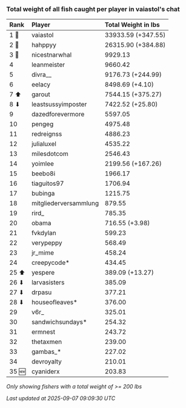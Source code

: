 ### Total weight of all fish caught per player in vaiastol's chat

| Rank  | Player                | Total Weight in lbs |
|:------|:----------------------|:--------------------|
| 1 🥇  | vaiastol              | 33933.59 (+347.55)  |
| 2 🥈  | hahppyy               | 26315.90 (+384.88)  |
| 3 🥉  | nicestnarwhal         | 9929.13             |
| 4     | leanmeister           | 9660.42             |
| 5     | divra__               | 9176.73 (+244.99)   |
| 6     | eelacy                | 8498.69 (+4.10)     |
| 7 ⬆   | garout                | 7544.15 (+375.27)   |
| 8 ⬇   | leastsussyimposter    | 7422.52 (+25.80)    |
| 9     | dazedforevermore      | 5597.05             |
| 10    | pengeg                | 4975.48             |
| 11    | redreignss            | 4886.23             |
| 12    | julialuxel            | 4535.22             |
| 13    | milesdotcom           | 2546.43             |
| 14    | yoimlee               | 2199.56 (+167.26)   |
| 15    | beebo8i               | 1966.17             |
| 16    | tiaguitos97           | 1706.94             |
| 17    | bubinga               | 1215.75             |
| 18    | mitgliederversammlung | 879.55              |
| 19    | rird_                 | 785.35              |
| 20    | obama                 | 716.55 (+3.98)      |
| 21    | fvkdylan              | 599.23              |
| 22    | verypeppy             | 568.49              |
| 23    | jr_mime               | 458.24              |
| 24    | creepycode*           | 434.45              |
| 25 ⬆  | yespere               | 389.09 (+13.27)     |
| 26 ⬇  | larvasisters          | 385.09              |
| 27 ⬇  | drpasu                | 377.21              |
| 28 ⬇  | houseofleaves*        | 376.00              |
| 29    | v6r_                  | 325.01              |
| 30    | sandwichsundays*      | 254.32              |
| 31    | ermnest               | 243.72              |
| 32    | thetaxmen             | 239.00              |
| 33    | gambas_*              | 227.02              |
| 34    | devroyalty            | 210.01              |
| 35 🆕 | cyaniderx             | 203.83              |

_Only showing fishers with a total weight of >= 200 lbs_

_Last updated at 2025-09-07 09:09:30 UTC_